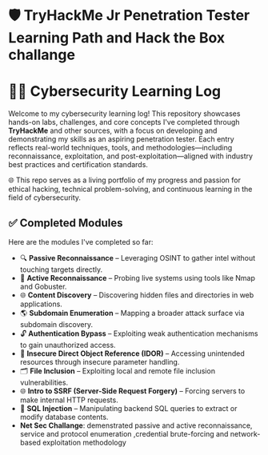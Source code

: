 
# 🛡️ TryHackMe Jr Penetration Tester Learning Path and Hack the Box challange

# 👨‍💻 Cybersecurity Learning Log

Welcome to my cybersecurity learning log! This repository showcases hands-on labs, challenges, and core concepts I've completed through **TryHackMe** and other sources, with a focus on developing and demonstrating my skills as an aspiring penetration tester. Each entry reflects real-world techniques, tools, and methodologies—including reconnaissance, exploitation, and post-exploitation—aligned with industry best practices and certification standards.

🌐 This repo serves as a living portfolio of my progress and passion for ethical hacking, technical problem-solving, and continuous learning in the field of cybersecurity.


## ✅ Completed Modules

Here are the modules I've completed so far:

- 🔍 **Passive Reconnaissance** – Leveraging OSINT to gather intel without touching targets directly.
- 🎯 **Active Reconnaissance** – Probing live systems using tools like Nmap and Gobuster.
- 🌐 **Content Discovery** – Discovering hidden files and directories in web applications.
- 🌎 **Subdomain Enumeration** – Mapping a broader attack surface via subdomain discovery.
- 🔓 **Authentication Bypass** – Exploiting weak authentication mechanisms to gain unauthorized access.
- 🔄 **Insecure Direct Object Reference (IDOR)** – Accessing unintended resources through insecure parameter handling.
- 🗂️ **File Inclusion** – Exploiting local and remote file inclusion vulnerabilities.
- 🌐 **Intro to SSRF (Server-Side Request Forgery)** – Forcing servers to make internal HTTP requests.
- 💉 **SQL Injection** – Manipulating backend SQL queries to extract or modify database contents.
- **Net Sec Challange**: demenstrated passive and active reconnaissance, service and protocol enumeration ,credential brute-forcing and network-based exploitation methodology
